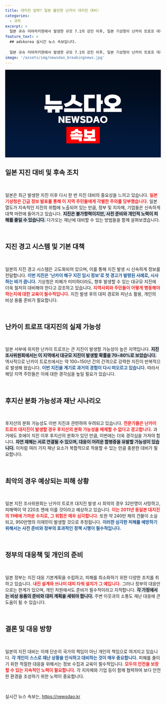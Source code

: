 ```yaml
---
title: 대지진 임박? 일본 불안한 난카이 대지진 대비!
categories:
  - 과학
excerpt: >
  일본 규슈 미야자키현에서 발생한 규모 7.1의 강진 이후, 일본 기상청이 난카이 트로프 대지진 가능성에 경고를 발령했다. 정부는 1주일간의 각별한 대비를 당부하고 있으며, 최대 34m 쓰나미와 32만 명 사망 시나리오를 경고하는 상황.
feature_text: >
  ## adskorea 실시간 뉴스 속보입니다.

  일본 규슈 미야자키현에서 발생한 규모 7.1의 강진 이후, 일본 기상청이 난카이 트로프 대지진 가능성에 경고를 발령했다. 정부는 1주일간의 각별한 대비를 당부하고 있으며, 최대 34m 쓰나미와 32만 명 사망 시나리오를 경고하는 상황.
image: '/assets/img/newsdao_breakingnews.jpg'
---
```


<p><img src="/assets/img/newsdao_breakingnews.jpg" alt="adskorea 속보" /></p>

<h2 data-ke-size="size26">일본 지진 대비 및 후속 조치</h2>

<p data-ke-size="size16">&nbsp;</p>

<p>일본은 최근 발생한 지진 이후 다시 한 번 지진 대비의 중요성을 느끼고 있습니다. <b><span style="color: #ee2323;">일본 기상청은 긴급 정보 발표를 통해 이 지역 주민들에게 각별한 주의를 당부했습니다.</span></b> 일본 열도가 지속적인 지진의 위험에 노출되어 있는 만큼, 정부 및 지자체, 기업들은 신속하게 대책 마련에 들어가고 있습니다. <b><span style="background-color: #21538527;">지진은 불가항력이지만, 사전 준비와 개인적 노력이 피해를 줄일 수 있습니다.</span></b> 다가오는 재난에 대비할 수 있는 방법들을 함께 살펴보겠습니다.</p>

<p data-ke-size="size16">&nbsp;</p>

<h2 data-ke-size="size26">지진 경고 시스템 및 기본 대책</h2>

<p data-ke-size="size16">&nbsp;</p>

<p>일본의 지진 경고 시스템은 고도화되어 있으며, 이를 통해 지진 발생 시 신속하게 정보를 전달합니다. <b><span style="color: #1a5490;">이번 지진은 '난카이 해구 지진 임시 정보'로 첫 경고가 발령된 사례로, 시사하는 바가 큽니다.</span></b> 기상청은 피해가 미미하더라도, 향후 발생할 수 있는 대규모 지진에 더욱 철저히 대비해야 한다고 강조하고 있습니다. <b><span style="color: #ee2323;">지역사회와 주민들이 어떻게 행동해야 하는지에 대한 교육이 필수적입니다.</span></b> 지진 발생 후의 대피 경로와 피난소 활용, 개인의 비상 용품 준비가 필요합니다.</p>

<p data-ke-size="size16">&nbsp;</p>

<h2 data-ke-size="size26">난카이 트로프 대지진의 실제 가능성</h2>

<p data-ke-size="size16">&nbsp;</p>

<p>일본 서부에 위치한 난카이 트로프는 큰 지진이 발생할 가능성이 높은 지역입니다. <b><span style="background-color: #21538527;">지진 조사위원회에서는 이 지역에서 대규모 지진이 발생할 확률을 70~80%로 보았습니다.</span></b> 역사적으로 난카이 트로프에서는 약 100~150년 간의 간격으로 강력한 지진이 반복적으로 발생해 왔습니다. <b><span style="color: #1a5490;">이번 지진을 계기로 과거의 경험이 다시 떠오르고 있습니다.</span></b> 따라서 해당 지역 주민들은 이에 대한 경각심을 높일 필요가 있습니다.</p>

<p data-ke-size="size16">&nbsp;</p>

<h2 data-ke-size="size26">후지산 분화 가능성과 재난 시나리오</h2>

<p data-ke-size="size16">&nbsp;</p>

<p>후지산의 분화 가능성도 이번 지진과 관련하여 우려되고 있습니다. <b><span style="color: #ee2323;">전문가들은 난카이 트로프 대지진이 발생할 경우 후지산의 분화 가능성을 배제할 수 없다고 경고합니다.</span></b> 과거에도 호에이 지진 이후 후지산의 분화가 있던 만큼, 이번에는 더욱 경각심을 가져야 합니다. <b><span style="background-color: #21538527;">자연 재해는 서로 연결될 수 있으며, 대응이 어려운 합병증을 유발할 가능성이 있습니다.</span></b> 이처럼 여러 가지 재난 요소가 복합적으로 작용할 수 있는 만큼 충분한 대비가 필요합니다.</p>

<p data-ke-size="size16">&nbsp;</p>

<h2 data-ke-size="size26">최악의 경우 예상되는 피해 상황</h2>

<p data-ke-size="size16">&nbsp;</p>

<p>일본 지진 조사위원회는 난카이 트로프 대지진 발생 시 최악의 경우 32만명이 사망하고, 피해액이 약 220조 엔에 이를 것이라고 예상하고 있습니다. <b><span style="color: #ee2323;">이는 2011년 동일본 대지진의 11배에 가까운 수치로, 그 위험은 매우 심각합니다.</span></b> 또한 약 240만 채의 건물이 소실되고, 950만명의 이재민이 발생할 것으로 추정됩니다. <b><span style="color: #1a5490;">이러한 심각한 피해를 예방하기 위해서는 사전 준비와 정부의 효과적인 정책 시행이 필수적입니다.</span></b> </p>

<p data-ke-size="size16">&nbsp;</p>

<h2 data-ke-size="size26">정부의 대응책 및 개인의 준비</h2>

<p data-ke-size="size16">&nbsp;</p>

<p>일본 정부는 지진 대응 기본계획을 수립하고, 피해를 최소화하기 위한 다양한 조치를 취하고 있습니다. <b><span style="color: #ee2323;">내진 설계와 쓰나미 대피 타워 설치가 그 예입니다.</span></b> 그러나 정부의 대응만으로는 한계가 있으며, 개인 차원에서도 준비가 필수적이라고 지적합니다. <b><span style="background-color: #21538527;">각 가정에서는 비상 용품의 준비와 대피 계획을 세워야 합니다.</span></b> 주변 이웃과의 소통도 재난 대응에 큰 도움이 될 수 있습니다.</p>

<p data-ke-size="size16">&nbsp;</p>

<h2 data-ke-size="size26">결론 및 대응 방향</h2>

<p data-ke-size="size16">&nbsp;</p>

<p>일본의 지진 대비는 이제 단순히 국가의 책임이 아닌 개인의 책임으로 여겨지고 있습니다. <b><span style="color: #1a5490;">각 개인이 스스로 재난 상황을 인식하고 대비하는 것이 매우 중요합니다.</span></b> 피해를 줄이기 위한 적절한 대응을 위해서는 정보 수집과 교육이 필수적입니다. <b><span style="color: #ee2323;">모두의 안전을 보장할 수 있는 지속적인 노력이 필요합니다.</span></b> 각 지자체와 기업 등이 함께 협력하여 보다 안전한 환경을 조성하기 위한 노력이 중요합니다.</p>

<p data-ke-size="size16">&nbsp;</p>
실시간 뉴스 속보는, <a href="https://newsdao.kr" rel="dofollow">https://newsdao.kr</a>


